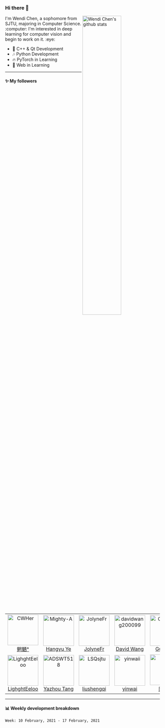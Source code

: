### Hi there 👋

<!--
**ChenWendi2001/ChenWendi2001** is a ✨ _special_ ✨ repository because its `README.md` (this file) appears on your GitHub profile.

Here are some ideas to get you started:

- 🔭 I’m currently working on ...
- 🌱 I’m currently learning ...
- 👯 I’m looking to collaborate on ...
- 🤔 I’m looking for help with ...
- 💬 Ask me about ...
- 📫 How to reach me: ...
- 😄 Pronouns: ...
- ⚡ Fun fact: ...
-->
<img align="right" alt="Wendi Chen's github stats" width="50%" src="https://github-readme-stats.vercel.app/api?username=ChenWendi2001&show_icons=true">
I'm Wendi Chen, a sophomore from SJTU, majoring in Computer Science. :computer: I'm interested in deep learning for computer vision and begin to work on it. :eye:

- :book: C++ & Qt Development
- :notes: Python Development
- :fire: PyTorch in Learning
- :balloon: Web in Learning

---

#### :sparkles: My followers

<!--START_SECTION:top-followers-->
<table>
  <tr>
    <td align="center">
      <a href="https://github.com/CWHer">
        <img src="https://avatars2.githubusercontent.com/u/31888981" width="100px;" alt="CWHer"/>
      </a>
      <br />
      <a href="https://github.com/CWHer">魍魉°</a>
    </td>
    <td align="center">
      <a href="https://github.com/Mighty-A">
        <img src="https://avatars2.githubusercontent.com/u/55054549" width="100px;" alt="Mighty-A"/>
      </a>
      <br />
      <a href="https://github.com/Mighty-A">Hangyu Ye</a>
    </td>
    <td align="center">
      <a href="https://github.com/JolyneFr">
        <img src="https://avatars2.githubusercontent.com/u/59022148" width="100px;" alt="JolyneFr"/>
      </a>
      <br />
      <a href="https://github.com/JolyneFr">JolyneFr</a>
    </td>
    <td align="center">
      <a href="https://github.com/davidwang200099">
        <img src="https://avatars2.githubusercontent.com/u/53116079" width="100px;" alt="davidwang200099"/>
      </a>
      <br />
      <a href="https://github.com/davidwang200099">David Wang</a>
    </td>
    <td align="center">
      <a href="https://github.com/Gun9niR">
        <img src="https://avatars2.githubusercontent.com/u/52783948" width="100px;" alt="Gun9niR"/>
      </a>
      <br />
      <a href="https://github.com/Gun9niR">Gun9niR</a>
    </td>
    <td align="center">
      <a href="https://github.com/Edersnow">
        <img src="https://avatars2.githubusercontent.com/u/59730016" width="100px;" alt="Edersnow"/>
      </a>
      <br />
      <a href="https://github.com/Edersnow">Edersnow</a>
    </td>
    <td align="center">
      <a href="https://github.com/PeiyuChen1005">
        <img src="https://avatars2.githubusercontent.com/u/56381749" width="100px;" alt="PeiyuChen1005"/>
      </a>
      <br />
      <a href="https://github.com/PeiyuChen1005">Peiyu Chen</a>
    </td>
  </tr>
  <tr>
    <td align="center">
      <a href="https://github.com/LighghtEeloo">
        <img src="https://avatars2.githubusercontent.com/u/24841828" width="100px;" alt="LighghtEeloo"/>
      </a>
      <br />
      <a href="https://github.com/LighghtEeloo">LighghtEeloo</a>
    </td>
    <td align="center">
      <a href="https://github.com/ADSWT518">
        <img src="https://avatars2.githubusercontent.com/u/58338486" width="100px;" alt="ADSWT518"/>
      </a>
      <br />
      <a href="https://github.com/ADSWT518">Yazhou Tang</a>
    </td>
    <td align="center">
      <a href="https://github.com/LSQsjtu">
        <img src="https://avatars2.githubusercontent.com/u/59142188" width="100px;" alt="LSQsjtu"/>
      </a>
      <br />
      <a href="https://github.com/LSQsjtu">liushengqi</a>
    </td>
    <td align="center">
      <a href="https://github.com/yinwaii">
        <img src="https://avatars2.githubusercontent.com/u/58301225" width="100px;" alt="yinwaii"/>
      </a>
      <br />
      <a href="https://github.com/yinwaii">yinwai</a>
    </td>
    <td align="center">
      <a href="https://github.com/aruiq">
        <img src="https://avatars2.githubusercontent.com/u/52989032" width="100px;" alt="aruiq"/>
      </a>
      <br />
      <a href="https://github.com/aruiq">阿睿Q</a>
    </td>
    <td align="center">
      <a href="https://github.com/Iridoudou">
        <img src="https://avatars2.githubusercontent.com/u/62940175" width="100px;" alt="Iridoudou"/>
      </a>
      <br />
      <a href="https://github.com/Iridoudou">Dou Yiming</a>
    </td>
    <td align="center">
      <a href="https://github.com/Dreemurr-T">
        <img src="https://avatars2.githubusercontent.com/u/62422723" width="100px;" alt="Dreemurr-T"/>
      </a>
      <br />
      <a href="https://github.com/Dreemurr-T">Dreemurr-T</a>
    </td>
  </tr>
</table>
<!--END_SECTION:top-followers-->

---

#### :bar_chart: Weekly development breakdown

<!--START_SECTION:waka-->
```text
Week: 10 February, 2021 - 17 February, 2021


```
<!--END_SECTION:waka-->


